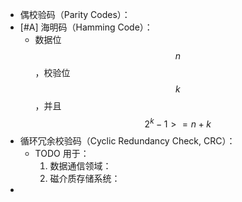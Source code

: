 - 偶校验码（Parity Codes）：
- [#A] 海明码（Hamming Code）：
	- 数据位 $$n$$ ，校验位 $$k$$ ，并且 $$2^{k} - 1 >= n + k$$
- 循环冗余校验码（Cyclic Redundancy Check, CRC）：
	- TODO 用于：
	  1. 数据通信领域：
	  2. 磁介质存储系统：
-